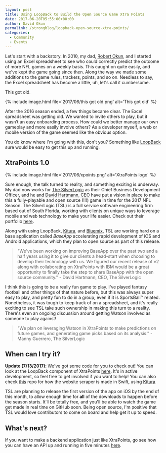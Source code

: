 ```yaml
---
layout: post
title: Using LoopBack to Build the Open Source Game Xtra Points
date: 2017-06-20T05:55:00+00:00
author: David Okun
permalink: /strongblog/loopback-open-source-xtra-points/
categories:
  - Community
  - Events
---
```


Let's start with a backstory. In 2010, my dad, [Robert Okun](https://www.linkedin.com/in/robertokun/), and I started using an Excel spreadsheet to see who could correctly predict the outcome of more NFL games on a weekly basis. This caught on quite easily, and we've kept the game going since then. Along the way we made some additions to the game rules, trackers, points, and so on. Needless to say, the Excel spreadsheet has become a little, uh, let's call it cumbersome.

This got old.

{% include image.html file='2017/06/this got old.png' alt='This got old' %}

<!--more-->
After the 2016 season ended, a few things became clear. The Excel spreadsheet was getting old. We wanted to invite others to play, but it wasn’t an easy onboarding process. How could we better manage our own gameplay and more easily involve others? As a developer myself, a web or mobile version of the game seemed like the obvious option.

You do know where I'm going with this, don't you? Something like [LoopBack](https://loopback.io) sure would be easy to get this up and running.

## XtraPoints 1.0

{% include image.html file='2017/06/xpoints.png' alt='XtraPoints logo' %}

Sure enough, the talk turned to reality, and something exciting is underway. My dad now works for [The SilverLogic](https://tsl.io) as their Chief Business Development Officer, and he and [David Hartmann, CEO](https://www.linkedin.com/in/hartmanndavid/) have put a vision in place to make this a fully-playable and open source (!!!) game in time for the 2017 NFL Season. The SilverLogic (TSL) is a full service software engineering firm based out of South Florida, working with clients on unique ways to leverage mobile and web technology to make your life easier. Check out their portfolio [here](https://tsl.io/portfolio/).

Along with using LoopBack, [Kitura](http://kitura.io), and [Bluemix](https://console.ng.bluemix.net/catalog/), TSL are working hard on a base application called *BaseApp* accelerating rapid development of iOS and Android applications, which they plan to open source as part of this release.

> "We've been working on improving BaseApp over the past two and a half years using it to give our clients a head-start when choosing to develop their technology with us. We figured our recent release of v2 along with collaborating on XtraPoints with IBM would be a great opportunity to finally take the step to share BaseApp with the open source community." - David Hartmann, CEO, The SilverLogic

I think this is going to be a really fun game to play. I've played fantasy football and other things of that nature before, but this was always super easy to play, and pretty fun to do in a group, even if it is SportsBall™ related. Nonetheless, it was tough to keep track of on a spreadsheet, and it's really exciting to see TSL take such ownership in making this turn to a reality. There's even an ongoing discussion around getting Watson involved as someone to play against!

> "We plan on leveraging Watson in XtraPoints to make predictions on future games, and generating game picks based on its analysis.” -Manny Guerrero, The SilverLogic

## When can I try it?

**Update (7/13/2017)**: We've got some code for you to check out! You can look at the LoopBack component of XtraPoints [here](https://github.com/silverlogic/PicksApp-Loopback). It's in active development, so feel free to get involved if you want to help! You can also check [this](https://github.com/silverlogic/PicksApp-SportsScrapper) repo for how the website scraper is made in Swift, using [Kitura](http://kitura.io).

TSL are planning to release the first version of the app on iOS by the end of this month, to allow enough time for **all** of the downloads to happen before the season starts. It'll be totally free, and you'll be able to watch the game get made in real time on GitHub soon. Being open source, I'm positive that TSL would love contributors to come on board and help get it up to speed.

## What's next?

If you want to make a backend application just like XtraPoints, go see how you can have an API up and running in five minutes [here](https://developer.ibm.com/apiconnect/2017/03/09/loopback-in-5-minutes/).
